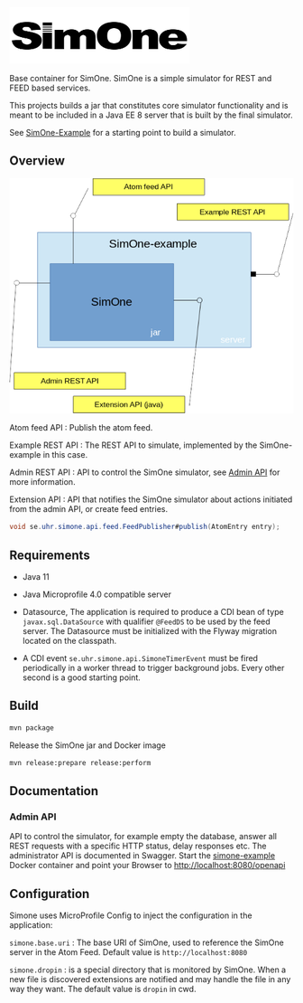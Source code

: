 ![SimOne Logo](/images/logo.png)

Base container for SimOne. SimOne is a simple simulator for REST and FEED based services.

This projects builds a jar that constitutes core simulator functionality and is meant to be included in a Java EE 8 server that is built by the final simulator.

See [SimOne-Example](https://github.com/SUNET/simone-example) for a starting point to build a simulator.

## Overview

![SimOne Overview](/images/overview.png)

Atom feed API
: Publish the atom feed.

Example REST API
: The REST API to simulate, implemented by the SimOne-example in this case.

Admin REST API
: API to control the SimOne simulator, see [Admin API](#admin-api) for more information.

Extension API
: API that notifies the SimOne simulator about actions initiated from the admin API, or create feed entries.

```Java
void se.uhr.simone.api.feed.FeedPublisher#publish(AtomEntry entry);
```

## Requirements

* Java 11

* Java Microprofile 4.0 compatible server

* Datasource, The application is required to produce a CDI bean of type `javax.sql.DataSource` with qualifier `@FeedDS` to be used by the feed server. The Datasource must be initialized with the Flyway migration located on the classpath.

* A CDI event `se.uhr.simone.api.SimoneTimerEvent` must be fired periodically in a worker thread to trigger background jobs. Every other second is a good starting point.

## Build

```bash
mvn package
```
Release the SimOne jar and Docker image

```bash
mvn release:prepare release:perform
```
## Documentation

### Admin API

API to control the simulator, for example empty the database, answer all REST requests with a specific HTTP status, delay responses etc. The administrator API is documented in Swagger. Start the [simone-example](https://github.com/SUNET/simone-example) Docker container and point your Browser to <http://localhost:8080/openapi>

## Configuration

Simone uses MicroProfile Config to inject the configuration in the application:

`simone.base.uri`
:  The base URI of SimOne, used to reference the SimOne server in the Atom Feed. Default value is `http://localhost:8080`

`simone.dropin`
: is a special directory that is monitored by SimOne. When a new file is discovered extensions are notified and may handle the file in any way they want. The default value is `dropin` in cwd.
